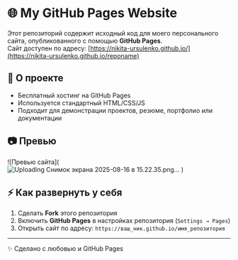 # 🌐 My GitHub Pages Website

Этот репозиторий содержит исходный код для моего персонального сайта, опубликованного с помощью **GitHub Pages**.  
Сайт доступен по адресу: [https://nikita-ursulenko.github.io/](https://nikita-ursulenko.github.io/reponame)

## 🚀 О проекте
- Бесплатный хостинг на GitHub Pages  
- Используется стандартный HTML/CSS/JS  
- Подходит для демонстрации проектов, резюме, портфолио или документации  

## 📷 Превью
![Превью сайта](![Uploading Снимок экрана 2025-08-16 в 15.22.35.png…]()
)

## ⚡ Как развернуть у себя
1. Сделать **Fork** этого репозитория  
2. Включить **GitHub Pages** в настройках репозитория (`Settings → Pages`)  
3. Открыть сайт по адресу: `https://ваш_ник.github.io/имя_репозитория`  

---

✨ Сделано с любовью и GitHub Pages
